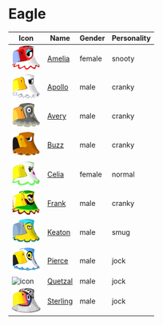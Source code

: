 # Eagle

|Icon|Name|Gender|Personality|
|---|---|---|---|
|![icon](./amelia/icon.png)|[Amelia](./amelia)|female|snooty|
|![icon](./apollo/icon.png)|[Apollo](./apollo)|male|cranky|
|![icon](./avery/icon.png)|[Avery](./avery)|male|cranky|
|![icon](./buzz/icon.png)|[Buzz](./buzz)|male|cranky|
|![icon](./celia/icon.png)|[Celia](./celia)|female|normal|
|![icon](./frank/icon.png)|[Frank](./frank)|male|cranky|
|![icon](./keaton/icon.png)|[Keaton](./keaton)|male|smug|
|![icon](./pierce/icon.png)|[Pierce](./pierce)|male|jock|
|![icon](./quetzal/icon.png)|[Quetzal](./quetzal)|male|jock|
|![icon](./sterling/icon.png)|[Sterling](./sterling)|male|jock|
